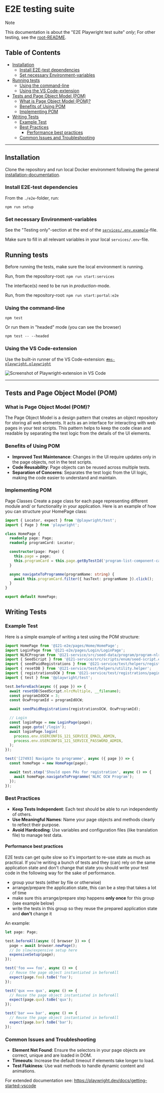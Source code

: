 # E2E testing suite <!-- omit from toc -->

> [!NOTE]
> This documentation is about the "E2E Playwright test suite" _only_;
> For other testing, see the [root-README](../README.md#testing).

## Table of Contents <!-- omit from toc -->

- [Installation](#installation)
  - [Install E2E-test dependencies](#install-e2e-test-dependencies)
  - [Set necessary Environment-variables](#set-necessary-environment-variables)
- [Running tests](#running-tests)
  - [Using the command-line](#using-the-command-line)
  - [Using the VS Code-extension](#using-the-vs-code-extension)
- [Tests and Page Object Model (POM)](#tests-and-page-object-model-pom)
  - [What is Page Object Model (POM)?](#what-is-page-object-model-pom)
  - [Benefits of Using POM](#benefits-of-using-pom)
  - [Implementing POM](#implementing-pom)
- [Writing Tests](#writing-tests)
  - [Example Test](#example-test)
  - [Best Practices](#best-practices)
    - [Performance best practices](#performance-best-practices)
  - [Common Issues and Troubleshooting](#common-issues-and-troubleshooting)

---

## Installation

Clone the repository and run local Docker environment following the general [installation-documentation](../README.md#getting-started).

### Install E2E-test dependencies

From the `./e2e`-folder, run:

```shell
npm run setup
```

### Set necessary Environment-variables

See the "Testing only"-section at the end of the [`services/.env.example`](../services/.env.example)-file.

Make sure to fill in all relevant variables in your local `services/.env`-file.

## Running tests

Before running the tests, make sure the local environment is running.

Run, from the repository-root: `npm run start:services`

The interface(s) need to be run in _production_-mode.

Run, from the repository-root: `npm run start:portal:e2e`

### Using the command-line

```shell
npm test
```

Or run them in "headed" mode (you can see the browser)

```shell
npm test -- --headed
```

### Using the VS Code-extension

Use the built-in runner of the VS Code-extension: [`#ms-playwright.playwright`](https://marketplace.visualstudio.com/items?itemName=ms-playwright.playwright)

![Screenshot of Playwright-extension in VS Code](https://github.com/microsoft/playwright/assets/13063165/348e18ff-f819-4caa-8f7e-f16c20724f56)

---

## Tests and Page Object Model (POM)

### What is Page Object Model (POM)?

The Page Object Model is a design pattern that creates an object repository for storing all web elements. It acts as an interface for interacting with web pages in your test scripts. This pattern helps to keep the code clean and readable by separating the test logic from the details of the UI elements.

### Benefits of Using POM

- **Improved Test Maintenance**: Changes in the UI require updates only in the page objects, not in the test scripts.
- **Code Reusability**: Page objects can be reused across multiple tests.
- **Separation of Concerns**: Separates the test logic from the UI logic, making the code easier to understand and maintain.

### Implementing POM

Page Classes
Create a page class for each page representing different module and/ or functionality in your application. Here is an example of how you can structure your HomePage class:

```ts
import { Locator, expect } from '@playwright/test';
import { Page } from 'playwright';

class HomePage {
  readonly page: Page;
  readonly programCard: Locator;

  constructor(page: Page) {
    this.page = page;
    this.programCard = this.page.getByTestId('program-list-component-card');
  }

  async navigateToProgramme(programName: string) {
    await this.programCard.filter({ hasText: programName }).click();
  }
}

export default HomePage;
```

## Writing Tests

### Example Test

Here is a simple example of writing a test using the POM structure:

```ts
import HomePage from '@121-e2e/pages/Home/HomePage';
import LoginPage from '@121-e2e/pages/Login/LoginPage';
import NLRCProgram from '@121-service/src/seed-data/program/program-nlrc-ocw.json';
import { SeedScript } from '@121-service/src/scripts/enum/seed-script.enum';
import { seedPaidRegistrations } from '@121-service/test/helpers/registration.helper';
import { resetDB } from '@121-service/test/helpers/utility.helper';
import { registrationsOCW } from '@121-service/test/registrations/pagination/pagination-data';
import { test } from '@playwright/test';

test.beforeEach(async ({ page }) => {
  await resetDB(SeedScript.nlrcMultiple, __filename);
  const programIdOCW = 3;
  const OcwProgramId = programIdOCW;

  await seedPaidRegistrations(registrationsOCW, OcwProgramId);

  // Login
  const loginPage = new LoginPage(page);
  await page.goto('/login');
  await loginPage.login(
    process.env.USERCONFIG_121_SERVICE_EMAIL_ADMIN,
    process.env.USERCONFIG_121_SERVICE_PASSWORD_ADMIN,
  );
});

test('[27493] Navigate to programme', async ({ page }) => {
  const homePage = new HomePage(page);

  await test.step('Should open PAs for registration', async () => {
    await homePage.navigateToProgramme('NLRC OCW Program');
  });
});
```

### Best Practices

- **Keep Tests Independent**: Each test should be able to run independently of others.
- **Use Meaningful Names**: Name your page objects and methods clearly to reflect their purpose.
- **Avoid Hardcoding**: Use variables and configuration files (like translation file) to manage test data.

#### Performance best practices

E2E tests can get quite slow so it's important to re-use state as much as practical. If you're writing a bunch of tests and they (can) rely on the same application state and don't change that state you should write your test code in the following way for the sake of performance.

- group your tests (either by file or otherwise)
- arrange/prepare the application state, this can be a step that takes a lot of time
- make sure this arrange/prepare step happens **only once** for this group (see example below)
- write the tests in this group so they reuse the prepared application state and **don't** change it

An example:

```typescript
let page: Page;

test.beforeAll(async ({ browser }) => {
  page = await browser.newPage();
  // Do slow/expensive setup here
  expensiveSetup(page);
});

test('foo === foo', async () => {
  // Reuse the page object instantiated in beforeAll
  expect(page.foo).toBe('foo');
});

test('qux === qux', async () => {
  // Reuse the page object instantiated in beforeAll
  expect(page.qux).toBe('qux');
});

test('bar === bar', async () => {
  // Reuse the page object instantiated in beforeAll
  expect(page.bar).toBe('bar');
});
```

### Common Issues and Troubleshooting

- **Element Not Found**: Ensure the selectors in your page objects are correct, unique and are loaded in DOM.
- **Timeouts**: Increase the default timeout if elements take longer to load.
- **Test Flakiness**: Use wait methods to handle dynamic content and animations.

For extended documentation see: <https://playwright.dev/docs/getting-started-vscode>
